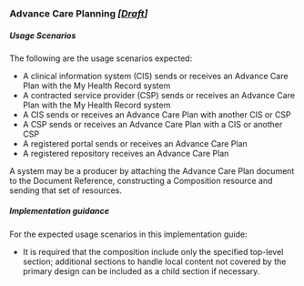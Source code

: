 ### Advance Care Planning *[[Draft](http://hl7.org/fhir/stu3/valueset-publication-status.html)]*

##### **Usage Scenarios**
The following are the usage scenarios expected:

* A clinical information system (CIS) sends or receives an Advance Care Plan with the My Health Record system
* A contracted service provider (CSP) sends or receives an Advance Care Plan with the My Health Record system
* A CIS sends or receives an Advance Care Plan with another CIS or CSP
* A CSP sends or receives an Advance Care Plan with a CIS or another CSP
* A registered portal sends or receives an Advance Care Plan
* A registered repository receives an Advance Care Plan

A system may be a producer by attaching the Advance Care Plan document to the Document Reference, constructing a Composition resource and sending that set of resources.
##### **Implementation guidance**
For the expected usage scenarios in this implementation guide:

* It is required that the composition include only the specified top-level section; additional sections to handle local content not covered by the primary design can be included as a child section if necessary.